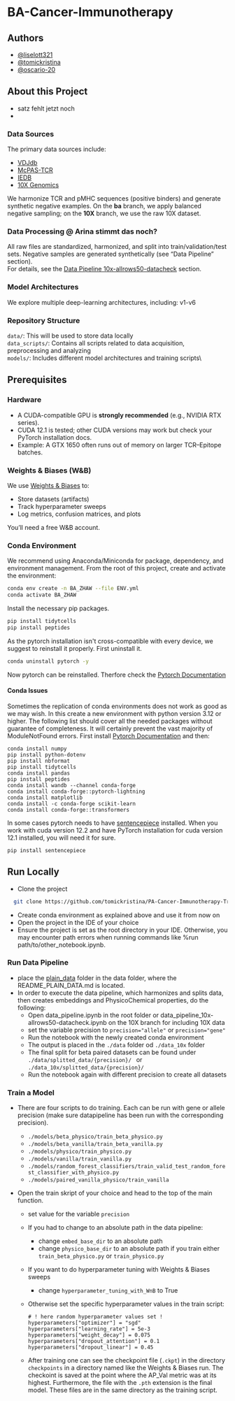 # BA-Cancer-Immunotherapy

## Authors
- [@liselott321](https://github.com/liselott321)
- [@tomickristina](https://github.com/tomickristina)
- [@oscario-20](https://github.com/oscario-20)

## About this Project
- satz fehlt jetzt noch
- 
### Data Sources
The primary data sources include:
- [VDJdb](https://vdjdb.cdr3.net/)
- [McPAS-TCR](http://friedmanlab.weizmann.ac.il/McPAS-TCR/)
- [IEDB](https://www.iedb.org/)
- [10X Genomics](https://www.10xgenomics.com/datasets?query=%22A%20new%20way%20of%20exploring%20immunity%E2%80%93linking%20highly%20multiplexed%20antigen%20recognition%20to%20immune%20repertoire%20and%20phenotype%22&page=1&configure%5BhitsPerPage%5D=50&configure%5BmaxValu)

We harmonize TCR and pMHC sequences (positive binders) and generate synthetic negative examples. On the **ba** branch, we apply balanced negative sampling; on the **10X** branch, we use the raw 10X dataset.

### Data Processing @ Arina stimmt das noch?
All raw files are standardized, harmonized, and split into train/validation/test sets. Negative samples are generated synthetically (see “Data Pipeline” section).  
For details, see the [Data Pipeline 10x-allrows50-datacheck](#BA_ZHAW/data_pipeline_10x-allrows50-datacheck.ipynb) section.

### Model Architectures
We explore multiple deep-learning architectures, including:
v1-v6

### Repository Structure
`data/`: This will be used to store data locally\
`data_scripts/`: Contains all scripts related to data acquisition, preprocessing and analyzing\
`models/`: Includes different model architectures and training scripts\

## Prerequisites

### Hardware
- A CUDA-compatible GPU is **strongly recommended** (e.g., NVIDIA RTX series).  
- CUDA 12.1 is tested; other CUDA versions may work but check your PyTorch installation docs.  
- Example: A GTX 1650 often runs out of memory on larger TCR–Epitope batches.

### Weights & Biases (W&B)
We use [Weights & Biases](https://wandb.ai/site) to:
- Store datasets (artifacts)
- Track hyperparameter sweeps
- Log metrics, confusion matrices, and plots

You’ll need a free W&B account.

### Conda Environment

We recommend using Anaconda/Miniconda for package, dependency, and environment management. From the root of this project, create and activate the environment:

```bash
conda env create -n BA_ZHAW --file ENV.yml
conda activate BA_ZHAW
```

Install the necessary pip packages.
```bash
pip install tidytcells
pip install peptides
```
As the pytorch installation isn't cross-compatible with every device, we suggest to reinstall it properly. First uninstall it.
```bash
conda uninstall pytorch -y
```
Now pytorch can be reinstalled. Therfore check the [Pytorch Documentation](https://pytorch.org/get-started/locally/)

#### Conda Issues
Sometimes the replication of conda environments does not work as good as we may wish. In this create a new environment with python version 3.12 or higher.
The following list should cover all the needed packages without guarantee of completeness. It will certainly prevent the vast majority of ModuleNotFound errors.
First install [Pytorch Documentation](https://pytorch.org/get-started/locally/) and then:
```
conda install numpy
pip install python-dotenv
pip install nbformat
pip install tidytcells
conda install pandas
pip install peptides
conda install wandb --channel conda-forge
conda install conda-forge::pytorch-lightning
conda install matplotlib
conda install -c conda-forge scikit-learn
conda install conda-forge::transformers
```
In some cases pytorch needs to have [sentencepiece](https://pypi.org/project/sentencepiece/) installed. When you work with cuda version 12.2 and have PyTorch installation for cuda version 12.1 installed, you will need it for sure. 
```
pip install sentencepiece
```
## Run Locally
- Clone the project
```bash
  git clone https://github.com/tomickristina/PA-Cancer-Immunotherapy-Transformer/BA_ZHAW
```
- Create conda environment as explained above and use it from now on
- Open the project in the IDE of your choice
- Ensure the project is set as the root directory in your IDE. Otherwise, you may encounter path errors when running commands like %run path/to/other_notebook.ipynb.

### Run Data Pipeline
- place the [plain_data](https://www.dropbox.com/scl/fo/u38u47xq4kf51zhds16mz/AImhPziSKkpz1HS7ORnuC1c?rlkey=3we4ggnd4qjntv4gu1dgibtma&e=1&st=lc52udh3&dl=0) folder in the data folder, where the README_PLAIN_DATA.md is located.
- In order to execute the data pipeline, which harmonizes and splits data, then creates embeddings and PhysicoChemical properties, do the following:
  - Open data_pipeline.ipynb in the root folder or data_pipeline_10x-allrows50-datacheck.ipynb on the 10X branch for including 10X data 
  - set the variable precision to `precision="allele"` or `precision="gene"`
  - Run the notebook with the newly created conda environment
  - The output is placed in the `./data` folder od `./data_10x` folder
  - The final split for beta paired datasets can be found under `./data/splitted_data/{precision}/ ` or `./data_10x/splitted_data/{precision}/ `
  - Run the notebook again with different precision to create all datasets

### Train a Model
- There are four scripts to do training. Each can be run with gene or allele precision (make sure datapipeline has been run with the corresponding precision).
  - `./models/beta_physico/train_beta_physico.py`
  - `./models/beta_vanilla/train_beta_vanilla.py`
  - `./models/physico/train_physico.py`
  - `./models/vanilla/train_vanilla.py`
  - `./models/random_forest_classifiers/train_valid_test_random_forest_classifier_with_physico.py`
  - `./models/paired_vanilla_physico/train_vanilla`

- Open the train skript of your choice and head to the top of the main function.
  - set value for the variable `precision`
  - If you had to change to an absolute path in the data pipeline:
    - change `embed_base_dir` to an absolute path
    - change `physico_base_dir` to an absolute path if you train either `train_beta_physico.py` or `train_physico.py`
  - If you want to do hyperparameter tuning with Weights & Biases sweeps
    - change `hyperparameter_tuning_with_WnB` to True
  - Otherwise set the specific hyperparameter values in the train script:
  
    ```
    # ! here random hyperparameter values set !
    hyperparameters["optimizer"] = "sgd"
    hyperparameters["learning_rate"] = 5e-3
    hyperparameters["weight_decay"] = 0.075
    hyperparameters["dropout_attention"] = 0.1
    hyperparameters["dropout_linear"] = 0.45
    ```
    
  - After training one can see the checkpoint file (`.ckpt`) in the directory `checkpoints` in a directory named like the Weights & Biases run. The checkoint is saved at the point where the AP_Val metric was at its highest. Furthermore, the file with the `.pth` extension is the final model. These files are in the same directory as the training script.

